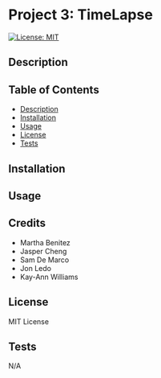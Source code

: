 # Project 3: TimeLapse

[![License: MIT](https://img.shields.io/badge/License-MIT-yellow.svg)](https://opensource.org/licenses/MIT)

## Description


## Table of Contents

- [Description](#description)
- [Installation](#installation)
- [Usage](#usage)
- [License](#license)
- [Tests](#tests)

## Installation


## Usage


## Credits

* Martha Benitez
* Jasper Cheng
* Sam De Marco
* Jon Ledo
* Kay-Ann Williams

## License

MIT License

## Tests

N/A